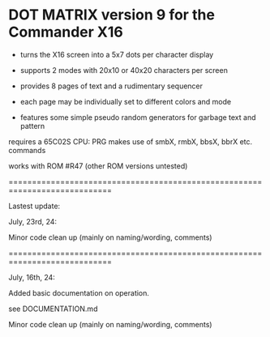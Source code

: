# DOT MATRIX version 9 for the Commander X16

- turns the X16 screen into a 5x7 dots per character display

- supports 2 modes with 20x10 or 40x20 characters per screen

- provides 8 pages of text and a rudimentary sequencer

- each page may be individually set to different colors and mode

- features some simple pseudo random generators for garbage text and pattern


requires a 65C02S CPU: PRG makes use of smbX, rmbX, bbsX, bbrX etc. commands

works with ROM #R47 (other ROM versions untested)

============================================================================

Lastest update:

July, 23rd, 24:

Minor code clean up (mainly on naming/wording, comments)

============================================================================

July, 16th, 24:

Added basic documentation on operation.

see DOCUMENTATION.md

Minor code clean up (mainly on naming/wording, comments)
